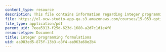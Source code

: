 ```yaml
---
content_type: resource
description: This file contains information regarding integer programming formulations.
file: https://ol-ocw-studio-app-qa.s3.amazonaws.com/courses/15-053-optimization-methods-in-management-science-spring-2013/aa983ed5875f13b3c8f4aa963a68e2b4_MIT15_053S13_lec11.pdf
file_type: application/pdf
parent_uid: 7eea5913-f25d-623d-1680-a2d7c1d1e4f0
resourcetype: Document
title: Integer programming formulations
uid: aa983ed5-875f-13b3-c8f4-aa963a68e2b4
---
```


